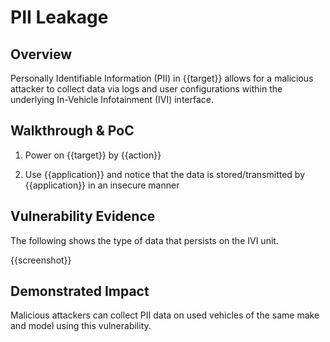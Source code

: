# PII Leakage

## Overview

<!--
Provide a 1-2 sentence description - see http://cveproject.github.io/docs/content/key-details-phrasing.pdf for tips

This format is a good guide:
[VULNTYPE] in [COMPONENT] in [APPLICATION] allows [ATTACKER] to [IMPACT] via [VECTOR] 
-->

Personally Identifiable Information (PII) in {{target}} allows for a malicious attacker to collect data via logs and user configurations within the underlying In-Vehicle Infotainment (IVI) interface.

## Walkthrough & PoC

<!--
Provide a step-by-step walkthrough on how to access the vulnerable injection point, and how to exploit the vulnerability.
Adding a dot-pointed walkthrough with relevant screenshots will speed triage time and result in faster rewards!
-->

1. Power on {{target}} by {{action}}

1. Use {{application}} and notice that the data is stored/transmitted by {{application}} in an insecure manner


## Vulnerability Evidence

<!--
Your submission MUST include evidence of the vulnerability and not be theoretical in nature.

For an infotainment vulnerability, please include detailed instructions that can be followed to easily demonstrate and reproduce the issue. If data was found using Open Source Intelligence (OSINT), please provide steps to where and how it was found.
-->

The following shows the type of data that persists on the IVI unit.

{{screenshot}}

## Demonstrated Impact

<!--
Attempt to completely stop the vehicle for functioning if the infotainment system controls mechanical aspect of the vehicle. If this is possible, provide a full proof-of-concept here.
--> 

Malicious attackers can collect PII data on used vehicles of the same make and model using this vulnerability.
